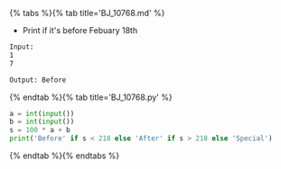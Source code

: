 {% tabs %}{% tab title='BJ_10768.md' %}

* Print if it's before Febuary 18th

```txt
Input:
1
7

Output: Before
```

{% endtab %}{% tab title='BJ_10768.py' %}

```py
a = int(input())
b = int(input())
s = 100 * a + b
print('Before' if s < 218 else 'After' if s > 218 else 'Special')
```

{% endtab %}{% endtabs %}
